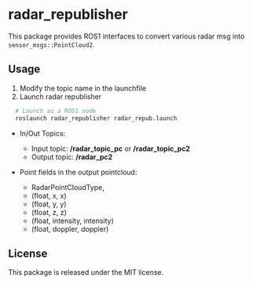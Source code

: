 # radar_republisher

This package provides ROS1 interfaces to convert various radar msg into ```sensor_msgs::PointCloud2```.

## Usage

1. Modify the topic name in the launchfile
2. Launch radar republisher
```bash
  # Launch as a ROS1 node
  roslaunch radar_republisher radar_repub.launch
```
- In/Out Topics:
  - Input topic: **/radar_topic_pc** or **/radar_topic_pc2**
  - Output topic: **/radar_pc2**

- Point fields in the output pointcloud:
  - RadarPointCloudType,
  - (float, x, x)
  - (float, y, y)
  - (float, z, z)
  - (float, intensity, intensity)
  - (float, doppler, doppler)

## License

This package is released under the MIT license.